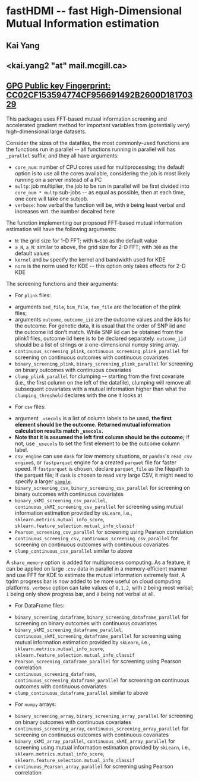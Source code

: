 # fastHDMI -- fast High-Dimensional Mutual Information estimation
## Kai Yang
## <kai.yang2 "at" mail.mcgill.ca>
## [GPG Public key Fingerprint: CC02CF153594774CF956691492B2600D18170329](https://keys.openpgp.org/vks/v1/by-fingerprint/CC02CF153594774CF956691492B2600D18170329)

This packages uses FFT-based mutual information screening and accelerated gradient method for important variables from (potentially very) high-dimensional large datasets. 

Consider the sizes of the datafiles, the most commonly-used functions are the functions run in parallel -- all functions running in parallel will has `_parallel` suffix; and they all have arguments: 
- `core_num`: number of CPU cores used for multiprocessing; the default option is to use all the cores available, considering the job is most likely running on a server instead of a PC 
- `multp`: job multiplier, the job to be run in parallel will be first divided into `core_num * multp` sub-jobs -- as equal as possible, then at each time, one core will take one subjob.
- `verbose`: how verbal the function will be, with `0` being least verbal and increases wrt. the number decalred here

The function implementing our propsoed FFT-based mutual information estimation will have the following arguments:
- `N`: the grid size for 1-D FFT; with `N=500` as the default value
- `a_N`, `a_N`: similar to above, the grid size for 2-D FFT; with `300` as the default values 
- `kernel` and `bw` specify the kernel and bandwidth used for KDE
- `norm` is the norm used for KDE -- this option only takes effects for 2-D KDE

The screening functions and their arguments: 

- For `plink` files:
* arguments `bed_file`, `bim_file`, `fam_file` are the location of the plink files;
* arguments `outcome`, `outcome_iid` are the outcome values and the iids for the outcome. For genetic data, it is usual that the order of SNP iid and the outcome iid don't match. While SNP iid can be obtained from the plink1 files, outcome iid here is to be declared separately. `outcome_iid` should be a list of strings or a one-dimensional numpy string array.
* `continuous_screening_plink`, `continuous_screening_plink_parallel` for screening on continuous outcomes with continuous covariates  
* `binary_screening_plink`, `binary_screening_plink_parallel` for screening on binary outcomes with continuous covariates
* `clump_plink_parallel` for clumping -- starting from the first covariate (i.e., the first column on the left of the datafile), clumping will remove all subsequent covariates with a mutual information higher than what the `clumping_threshold` declares with the one it looks at

- For `csv` files: 
* argument `_usecols` is a list of column labels to be used, **the first element should be the outcome. Returned mutual information calculation results match `_usecols`.**
* **Note that it is assumed the left first column should be the outcome;** if not, use `_usecols` to set the first element to be the outcome column label. 
* `csv_engine` can use `dask` for low memory situations, or `pandas`'s `read_csv` `engine`s, or `fastparquet` engine for a created `parquet` file for faster speed. If `fastparquet` is chosen, declare `parquet_file` as the filepath to the parquet file; if `dask` is chosen to read very large CSV, it might need to specify a larger [`sample`](https://docs.dask.org/en/stable/generated/dask.dataframe.read_csv.html).
* `binary_screening_csv`, `binary_screening_csv_parallel` for screening on binary outcomes with continuous covariates  
* `binary_skMI_screening_csv_parallel`, `continuous_skMI_screening_csv_parallel` for screening using mutual information estimation provided by `skLearn`, i.e., `sklearn.metrics.mutual_info_score`, `sklearn.feature_selection.mutual_info_classif`
* `Pearson_screening_csv_parallel` for screening using Pearson correlation 
* `continuous_screening_csv`, `continuous_screening_csv_parallel`  for screening on continuous outcomes with continuous covariates  
* `clump_continuous_csv_parallel` similar to above 

A `share_memory` option is added for multiprocess computing. As a feature, it can be applied on large `.csv` data in parallel in a memory-efficient manner and use FFT for KDE to estimate the mutual information extremely fast. A tqdm progress bar is now added to be more useful on cloud computing platforms. `verbose` option can take values of `0,1,2`, with `2` being most verbal; `1` being only show progress bar, and `0` being not verbal at all.

- For DataFrame files:
* `binary_screening_dataframe`, `binary_screening_dataframe_parallel` for screening on binary outcomes with continuous covariates  
* `binary_skMI_screening_dataframe_parallel`, `continuous_skMI_screening_dataframe_parallel` for screening using mutual information estimation provided by `skLearn`, i.e., `sklearn.metrics.mutual_info_score`, `sklearn.feature_selection.mutual_info_classif`
* `Pearson_screening_dataframe_parallel`  for screening using Pearson correlation 
* `continuous_screening_dataframe`, `continuous_screening_dataframe_parallel` for screening on continuous outcomes with continuous covariates  
* `clump_continuous_dataframe_parallel` similar to above 

- For `numpy` arrays:
* `binary_screening_array`, `binary_screening_array_parallel` for screening on binary outcomes with continuous covariates  
* `continuous_screening_array`, `continuous_screening_array_parallel` for screening on continuous outcomes with continuous covariates  
* `binary_skMI_array_parallel`, `continuous_skMI_array_parallel` for screening using mutual information estimation provided by `skLearn`, i.e., `sklearn.metrics.mutual_info_score`, `sklearn.feature_selection.mutual_info_classif`
* `continuous_Pearson_array_parallel`  for screening using Pearson correlation 




<!-- - `UAG_LM_SCAD_MCP`, `UAG_logistic_SCAD_MCP`: these functions find a local minizer for the SCAD/MCP penalized linear models/logistic models. The arguments are:
  * `design_matrix`: the design matrix input, should be a two-dimensional numpy array;
  * `outcome`: the outcome, should be one dimensional numpy array, continuous for linear model, binary for logistic model;
  * `beta_0`: starting value; optional, if not declared, it will be calculated based on the Gauss-Markov theory estimators of $\beta$;
  * `tol`: tolerance parameter; the tolerance parameter is set to be the uniform norm of two iterations;
  * `maxit`: maximum number of iteratios allowed;
  * `_lambda`: _lambda value;
  * `penalty`: could be `"SCAD"` or `"MCP"`;
  * `a=3.7`, `gamma=2`: `a` for SCAD and `gamma` for MCP; it is recommended for `a` to be set as $3.7$;
  * `L_convex`: the L-smoothness constant for the convex component, if not declared, it will be calculated by itself
  * `add_intercept_column`: boolean, should the fucntion add an intercept column?

- `solution_path_LM`, `solution_path_logistic`: calculate the solution path for linear/logistic models; the only difference from above is that `lambda_` is now a one-dimensional numpy array for the values of $\lambda$ to be used.

- `UAG_LM_SCAD_MCP_strongrule`, `UAG_logistic_SCAD_MCP_strongrule` work just like `UAG_LM_SCAD_MCP`, `UAG_logistic_SCAD_MCP` -- except they use strong rule to screening out many covariates before carrying out the optimization step. Same for `solution_path_LM_strongrule` and `solution_path_logistic_strongrule`. Strong rule increases the computational speed dramatically.

- `SNP_UAG_LM_SCAD_MCP` and `SNP_UAG_logistic_SCAD_MCP` work similar to `UAG_LM_SCAD_MCP` and `UAG_logistic_SCAD_MCP`; and `SNP_solution_path_LM` and `SNP_solution_path_logistic` work similar to `solution_path_LM`, `solution_path_logistic` -- except that it takes plink1 files so it will be more memory-efficient. Since PCA adjustment is usually used to adjust for population structure, PCA can be given for `pca` as a 2-d array -- each column should be one principal component. The pca version is `SNP_UAG_LM_SCAD_MCP_PCA` and `SNP_UAG_logistic_SCAD_MCP_PCA`. -->
